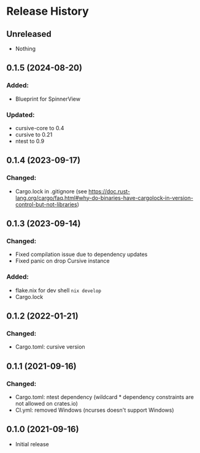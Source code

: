 # Release History

## Unreleased

* Nothing

## 0.1.5 (2024-08-20)

### Added:

* Blueprint for SpinnerView

### Updated:

* cursive-core to 0.4
* cursive to 0.21
* ntest to 0.9

## 0.1.4 (2023-09-17)

### Changed:

* Cargo.lock in .gitignore (see https://doc.rust-lang.org/cargo/faq.html#why-do-binaries-have-cargolock-in-version-control-but-not-libraries)

## 0.1.3 (2023-09-14)

### Changed:

* Fixed compilation issue due to dependency updates
* Fixed panic on drop Cursive instance

### Added:

* flake.nix for dev shell `nix develop`
* Cargo.lock

## 0.1.2 (2022-01-21)

### Changed:

* Cargo.toml: cursive version

## 0.1.1 (2021-09-16)

### Changed:

* Cargo.toml: ntest dependency (wildcard * dependency constraints are not allowed on crates.io)
* CI.yml: removed Windows (ncurses doesn't support Windows)

## 0.1.0 (2021-09-16)

* Initial release
